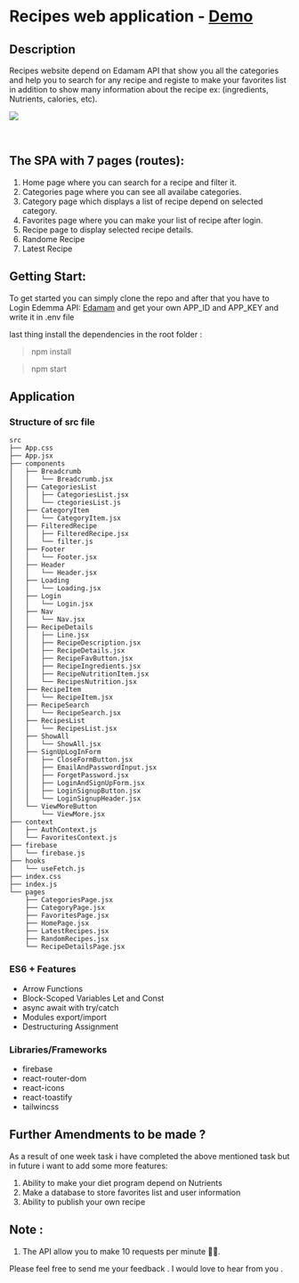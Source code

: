 # Recipes web application - <a href="https://adoring-lovelace-5d27bb.netlify.app/">Demo</a>

## Description

Recipes website depend on Edamam API that show you all the categories and help you to 
search for any recipe and registe to make your favorites list in addition to show many 
information about the recipe ex: (ingredients, Nutrients, calories, etc). 

<img  src='img/home-page.jpg' >
<p>&nbsp;</p>

## The SPA with 7 pages (routes):

1. Home page where you can search for a recipe and filter it. 
2. Categories page where you can see all availabe categories.
3. Category page which displays a list of recipe depend on selected category.
4. Favorites page where you can make your list of recipe after login.
5. Recipe page to display selected recipe details.
6. Randome Recipe
7. Latest Recipe


## Getting Start:

To get started you can simply clone the repo and after that you have to Login Edemma
API: <a href="https://developer.edamam.com/edamam-docs-recipe-api-v1">Edamam</a> and 
get your own APP_ID and APP_KEY and write it in .env file

last thing install the dependencies in the root folder : 
> npm install 

> npm start 


## Application

### Structure of src file
```
src
├── App.css
├── App.jsx
├── components
│   ├── Breadcrumb
│   │   └── Breadcrumb.jsx
│   ├── CategoriesList
│   │   ├── CategoriesList.jsx
│   │   └── ctegoriesList.js
│   ├── CategoryItem
│   │   └── CategoryItem.jsx
│   ├── FilteredRecipe
│   │   ├── FilteredRecipe.jsx
│   │   └── filter.js
│   ├── Footer
│   │   └── Footer.jsx
│   ├── Header
│   │   └── Header.jsx
│   ├── Loading
│   │   └── Loading.jsx
│   ├── Login
│   │   └── Login.jsx
│   ├── Nav
│   │   └── Nav.jsx
│   ├── RecipeDetails
│   │   ├── Line.jsx
│   │   ├── RecipeDescription.jsx
│   │   ├── RecipeDetails.jsx
│   │   ├── RecipeFavButton.jsx
│   │   ├── RecipeIngredients.jsx
│   │   ├── RecipeNutritionItem.jsx
│   │   └── RecipesNutrition.jsx
│   ├── RecipeItem
│   │   └── RecipeItem.jsx
│   ├── RecipeSearch
│   │   └── RecipeSearch.jsx
│   ├── RecipesList
│   │   └── RecipesList.jsx
│   ├── ShowAll
│   │   └── ShowAll.jsx
│   ├── SignUpLogInForm
│   │   ├── CloseFormButton.jsx
│   │   ├── EmailAndPasswordInput.jsx
│   │   ├── ForgetPassword.jsx
│   │   ├── LoginAndSignUpForm.jsx
│   │   ├── LoginSignupButton.jsx
│   │   └── LoginSignupHeader.jsx
│   └── ViewMoreButton
│       └── ViewMore.jsx
├── context
│   ├── AuthContext.js
│   └── FavoritesContext.js
├── firebase
│   └── firebase.js
├── hooks
│   └── useFetch.js
├── index.css
├── index.js
└── pages
    ├── CategoriesPage.jsx
    ├── CategoryPage.jsx
    ├── FavoritesPage.jsx
    ├── HomePage.jsx
    ├── LatestRecipes.jsx
    ├── RandomRecipes.jsx
    └── RecipeDetailsPage.jsx
```

### ES6 + Features

* Arrow Functions
* Block-Scoped Variables Let and Const
* async await with try/catch
* Modules export/import
* Destructuring Assignment


### Libraries/Frameworks

* firebase
* react-router-dom
* react-icons
* react-toastify
* tailwincss



## Further Amendments to be made ?

As a result of one week task i have completed the above mentioned task but in future i want to add some more features:

1. Ability to make your diet program depend on Nutrients
2. Make a database to store favorites list and user information 
3. Ability to publish your own recipe

## Note : 
1. The API allow you to make 10 requests per minute :face_with_spiral_eyes:.


Please feel free to send me your feedback . I would love to hear from you . 





